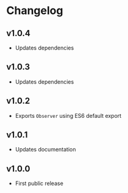 # Changelog

## v1.0.4
- Updates dependencies

## v1.0.3
- Updates dependencies

## v1.0.2
- Exports `Observer` using ES6 default export

## v1.0.1
- Updates documentation

## v1.0.0
- First public release
